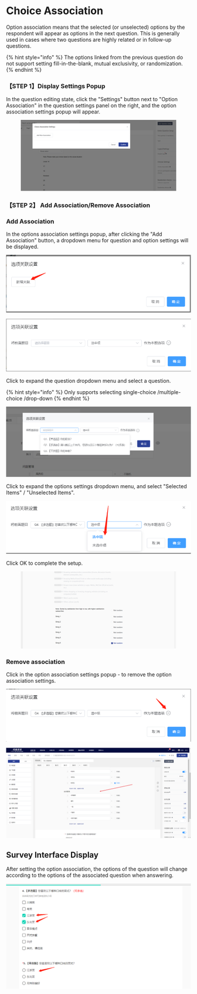 # Choice Association

Option association means that the selected (or unselected) options by the respondent will appear as options in the next question. This is generally used in cases where two questions are highly related or in follow-up questions.

{% hint style="info" %}
The options linked from the previous question do not support setting fill-in-the-blank, mutual exclusivity, or randomization.
{% endhint %}

### 【STEP 1】Display Settings Popup

In the question editing state, click the "Settings" button next to "Option Association" in the question settings panel on the right, and the option association settings popup will appear.

<figure><img src="../../../../.gitbook/assets/image (895).png" alt=""><figcaption></figcaption></figure>

### 【STEP 2】 Add Association/Remove Association

### Add Association

In the options association settings popup, after clicking the "Add Association" button, a dropdown menu for question and option settings will be displayed.

![Add Association](<../../../../.gitbook/assets/image (85).png>)

![Dropdown for setting questions and options](<../../../../.gitbook/assets/image (344).png>)



Click to expand the question dropdown menu and select a question.

{% hint style="info" %}
Only supports selecting single-choice /multiple-choice /drop-down&#x20;
{% endhint %}

![Select related questions](../../../../.gitbook/assets/Snipaste_2023-10-08_10-35-28.png)



Click to expand the options settings dropdown menu, and select "Selected Items" / "Unselected Items".

![Association Settings](<../../../../.gitbook/assets/image (475).png>)



Click OK to complete the setup.

<figure><img src="../../../../.gitbook/assets/image (896).png" alt=""><figcaption></figcaption></figure>

### Remove association

Click in the option association settings popup - to remove the option association settings.

![Remove option association](<../../../../.gitbook/assets/image (388).png>)

![Display after removing in edit mode](../../../../.gitbook/assets/Snipaste_2023-10-08_10-38-02.png)

## Survey Interface Display

After setting the option association, the options of the question will change according to the options of the associated question when answering.

![The answer interface displays option association](<../../../../.gitbook/assets/image (242).png>)

